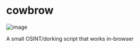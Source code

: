 # cowbrow

![image](https://user-images.githubusercontent.com/22439214/146626882-be80e601-c6a2-4198-82ed-53711d56ee8f.png)

A small OSINT/dorking script that works in-browser
